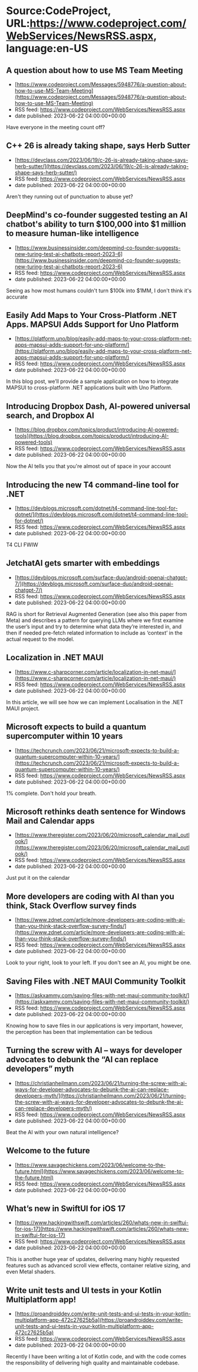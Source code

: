 # Source:CodeProject, URL:https://www.codeproject.com/WebServices/NewsRSS.aspx, language:en-US

## A question about how to use MS Team Meeting
 - [https://www.codeproject.com/Messages/5948776/a-question-about-how-to-use-MS-Team-Meeting](https://www.codeproject.com/Messages/5948776/a-question-about-how-to-use-MS-Team-Meeting)
 - RSS feed: https://www.codeproject.com/WebServices/NewsRSS.aspx
 - date published: 2023-06-22 04:00:00+00:00

Have everyone in the meeting count off?

## C++ 26 is already taking shape, says Herb Sutter
 - [https://devclass.com/2023/06/19/c-26-is-already-taking-shape-says-herb-sutter/](https://devclass.com/2023/06/19/c-26-is-already-taking-shape-says-herb-sutter/)
 - RSS feed: https://www.codeproject.com/WebServices/NewsRSS.aspx
 - date published: 2023-06-22 04:00:00+00:00

Aren't they running out of punctuation to abuse yet?

## DeepMind's co-founder suggested testing an AI chatbot's ability to turn $100,000 into $1 million to measure human-like intelligence
 - [https://www.businessinsider.com/deepmind-co-founder-suggests-new-turing-test-ai-chatbots-report-2023-6](https://www.businessinsider.com/deepmind-co-founder-suggests-new-turing-test-ai-chatbots-report-2023-6)
 - RSS feed: https://www.codeproject.com/WebServices/NewsRSS.aspx
 - date published: 2023-06-22 04:00:00+00:00

Seeing as how most humans couldn't turn $100k into $1MM, I don't think it's accurate

## Easily Add Maps to Your Cross-Platform .NET Apps. MAPSUI Adds Support for Uno Platform
 - [https://platform.uno/blog/easily-add-maps-to-your-cross-platform-net-apps-mapsui-adds-support-for-uno-platform/](https://platform.uno/blog/easily-add-maps-to-your-cross-platform-net-apps-mapsui-adds-support-for-uno-platform/)
 - RSS feed: https://www.codeproject.com/WebServices/NewsRSS.aspx
 - date published: 2023-06-22 04:00:00+00:00

In this blog post, we’ll provide a sample application on how to integrate MAPSUI to cross-platform .NET applications built with Uno Platform.

## Introducing Dropbox Dash, AI-powered universal search, and Dropbox AI
 - [https://blog.dropbox.com/topics/product/introducing-AI-powered-tools](https://blog.dropbox.com/topics/product/introducing-AI-powered-tools)
 - RSS feed: https://www.codeproject.com/WebServices/NewsRSS.aspx
 - date published: 2023-06-22 04:00:00+00:00

Now the AI tells you that you're almost out of space in your account

## Introducing the new T4 command-line tool for .NET
 - [https://devblogs.microsoft.com/dotnet/t4-command-line-tool-for-dotnet/](https://devblogs.microsoft.com/dotnet/t4-command-line-tool-for-dotnet/)
 - RSS feed: https://www.codeproject.com/WebServices/NewsRSS.aspx
 - date published: 2023-06-22 04:00:00+00:00

T4 CLI FWIW

## JetchatAI gets smarter with embeddings
 - [https://devblogs.microsoft.com/surface-duo/android-openai-chatgpt-7/](https://devblogs.microsoft.com/surface-duo/android-openai-chatgpt-7/)
 - RSS feed: https://www.codeproject.com/WebServices/NewsRSS.aspx
 - date published: 2023-06-22 04:00:00+00:00

RAG is short for Retrieval Augmented Generation (see also this paper from Meta) and describes a pattern for querying LLMs where we first examine the user’s input and try to determine what data they’re interested in, and then if needed pre-fetch related information to include as ‘context’ in the actual request to the model.

## Localization in .NET MAUI
 - [https://www.c-sharpcorner.com/article/localization-in-net-maui/](https://www.c-sharpcorner.com/article/localization-in-net-maui/)
 - RSS feed: https://www.codeproject.com/WebServices/NewsRSS.aspx
 - date published: 2023-06-22 04:00:00+00:00

In this article, we will see how we can implement Localisation in the .NET MAUI project.

## Microsoft expects to build a quantum supercomputer within 10 years
 - [https://techcrunch.com/2023/06/21/microsoft-expects-to-build-a-quantum-supercomputer-within-10-years/](https://techcrunch.com/2023/06/21/microsoft-expects-to-build-a-quantum-supercomputer-within-10-years/)
 - RSS feed: https://www.codeproject.com/WebServices/NewsRSS.aspx
 - date published: 2023-06-22 04:00:00+00:00

1% complete. Don't hold your breath.

## Microsoft rethinks death sentence for Windows Mail and Calendar apps
 - [https://www.theregister.com/2023/06/20/microsoft_calendar_mail_outlook/](https://www.theregister.com/2023/06/20/microsoft_calendar_mail_outlook/)
 - RSS feed: https://www.codeproject.com/WebServices/NewsRSS.aspx
 - date published: 2023-06-22 04:00:00+00:00

Just put it on the calendar

## More developers are coding with AI than you think, Stack Overflow survey finds
 - [https://www.zdnet.com/article/more-developers-are-coding-with-ai-than-you-think-stack-overflow-survey-finds/](https://www.zdnet.com/article/more-developers-are-coding-with-ai-than-you-think-stack-overflow-survey-finds/)
 - RSS feed: https://www.codeproject.com/WebServices/NewsRSS.aspx
 - date published: 2023-06-22 04:00:00+00:00

Look to your right, look to your left. If you don't see an AI, you might be one.

## Saving Files with .NET MAUI Community Toolkit
 - [https://askxammy.com/saving-files-with-net-maui-community-toolkit/](https://askxammy.com/saving-files-with-net-maui-community-toolkit/)
 - RSS feed: https://www.codeproject.com/WebServices/NewsRSS.aspx
 - date published: 2023-06-22 04:00:00+00:00

Knowing how to save files in our applications is very important, however, the perception has been that implementation can be tedious

## Turning the screw with AI – ways for developer advocates to debunk the “AI can replace developers” myth
 - [https://christianheilmann.com/2023/06/21/turning-the-screw-with-ai-ways-for-developer-advocates-to-debunk-the-ai-can-replace-developers-myth/](https://christianheilmann.com/2023/06/21/turning-the-screw-with-ai-ways-for-developer-advocates-to-debunk-the-ai-can-replace-developers-myth/)
 - RSS feed: https://www.codeproject.com/WebServices/NewsRSS.aspx
 - date published: 2023-06-22 04:00:00+00:00

Beat the AI with your own natural intelligence?

## Welcome to the future
 - [https://www.savagechickens.com/2023/06/welcome-to-the-future.html](https://www.savagechickens.com/2023/06/welcome-to-the-future.html)
 - RSS feed: https://www.codeproject.com/WebServices/NewsRSS.aspx
 - date published: 2023-06-22 04:00:00+00:00



## What’s new in SwiftUI for iOS 17
 - [https://www.hackingwithswift.com/articles/260/whats-new-in-swiftui-for-ios-17](https://www.hackingwithswift.com/articles/260/whats-new-in-swiftui-for-ios-17)
 - RSS feed: https://www.codeproject.com/WebServices/NewsRSS.aspx
 - date published: 2023-06-22 04:00:00+00:00

This is another huge year of updates, delivering many highly requested features such as advanced scroll view effects, container relative sizing, and even Metal shaders.

## Write unit tests and UI tests in your Kotlin Multiplatform app!
 - [https://proandroiddev.com/write-unit-tests-and-ui-tests-in-your-kotlin-multiplatform-app-472c27625b5a](https://proandroiddev.com/write-unit-tests-and-ui-tests-in-your-kotlin-multiplatform-app-472c27625b5a)
 - RSS feed: https://www.codeproject.com/WebServices/NewsRSS.aspx
 - date published: 2023-06-22 04:00:00+00:00

Recently I have been writing a lot of Kotlin code, and with the code comes the responsibility of delivering high quality and maintainable codebase.

